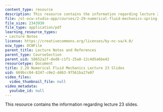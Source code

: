 ```yaml
---
content_type: resource
description: This resource contains the information regarding lecture 23 slides.
file: /ol-ocw-studio-app/courses/2-29-numerical-fluid-mechanics-spring-2015/669bcc048247c0e2dd6397561ba27e07_MIT2_29S15_Lecture23.pdf
file_size: 2343930
file_type: application/pdf
learning_resource_types:
- Lecture Notes
license: https://creativecommons.org/licenses/by-nc-sa/4.0/
ocw_type: OCWFile
parent_title: Lecture Notes and References
parent_type: CourseSection
parent_uid: 58652a2f-ded8-c1f1-25a8-12c4d5a6be42
resourcetype: Document
title: 2.29 Numerical Fluid Mechanics Lecture 23 Slides
uid: 669bcc04-8247-c0e2-dd63-97561ba27e07
video_files:
  video_thumbnail_file: null
video_metadata:
  youtube_id: null
---
```

This resource contains the information regarding lecture 23 slides.